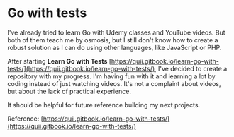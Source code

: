 # Go with tests

I've already tried to learn Go with Udemy classes and YouTube videos. But both of them teach me by osmosis, but I still don't know how to create a robust solution as I can do using other languages, like JavaScript or PHP.

After starting **Learn Go with Tests** [https://quii.gitbook.io/learn-go-with-tests/](https://quii.gitbook.io/learn-go-with-tests/), I've decided to create a repository with my progress. I'm having fun with it and learning a lot by coding instead of just watching videos. It's not a complaint about videos, but about the lack of practical experience.

It should be helpful for future reference building my next projects.

Reference: [https://quii.gitbook.io/learn-go-with-tests/](https://quii.gitbook.io/learn-go-with-tests/)
